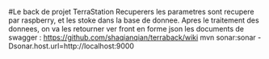 #Le back de projet TerraStation
Recuperers les parametres sont recupere par raspberry, et les stoke dans la base de donnee. Apres le traitement des donnees,
on va les retourner ver front en forme json
les documents de swagger : https://github.com/shaqianqian/terraback/wiki
mvn sonar:sonar -Dsonar.host.url=http://localhost:9000 
